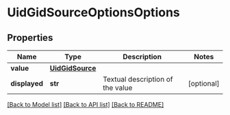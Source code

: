 # UidGidSourceOptionsOptions

## Properties
Name | Type | Description | Notes
------------ | ------------- | ------------- | -------------
**value** | [**UidGidSource**](UidGidSource.md) |  | 
**displayed** | **str** | Textual description of the value | [optional] 

[[Back to Model list]](../README.md#documentation-for-models) [[Back to API list]](../README.md#documentation-for-api-endpoints) [[Back to README]](../README.md)

